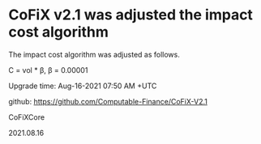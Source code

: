# CoFiX v2.1 was adjusted the impact cost algorithm

The impact cost algorithm was adjusted as follows.

C = vol * β,  β = 0.00001

Upgrade time: Aug-16-2021 07:50 AM +UTC

github: https://github.com/Computable-Finance/CoFiX-V2.1

CoFiXCore

2021.08.16
